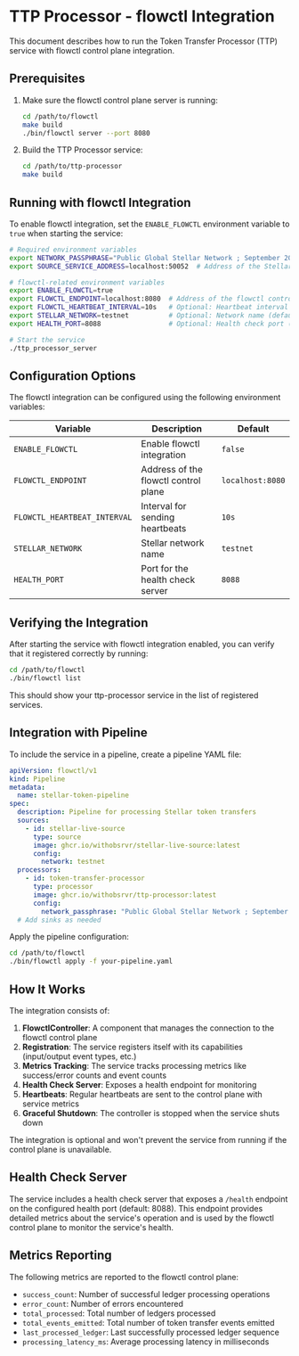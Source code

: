 # TTP Processor - flowctl Integration

This document describes how to run the Token Transfer Processor (TTP) service with flowctl control plane integration.

## Prerequisites

1. Make sure the flowctl control plane server is running:
   ```bash
   cd /path/to/flowctl
   make build
   ./bin/flowctl server --port 8080
   ```

2. Build the TTP Processor service:
   ```bash
   cd /path/to/ttp-processor
   make build
   ```

## Running with flowctl Integration

To enable flowctl integration, set the `ENABLE_FLOWCTL` environment variable to `true` when starting the service:

```bash
# Required environment variables
export NETWORK_PASSPHRASE="Public Global Stellar Network ; September 2015"
export SOURCE_SERVICE_ADDRESS=localhost:50052  # Address of the Stellar Live Source

# flowctl-related environment variables
export ENABLE_FLOWCTL=true
export FLOWCTL_ENDPOINT=localhost:8080  # Address of the flowctl control plane
export FLOWCTL_HEARTBEAT_INTERVAL=10s   # Optional: Heartbeat interval (default: 10s)
export STELLAR_NETWORK=testnet          # Optional: Network name (default: testnet)
export HEALTH_PORT=8088                 # Optional: Health check port (default: 8088)

# Start the service
./ttp_processor_server
```

## Configuration Options

The flowctl integration can be configured using the following environment variables:

| Variable | Description | Default |
|----------|-------------|---------|
| `ENABLE_FLOWCTL` | Enable flowctl integration | `false` |
| `FLOWCTL_ENDPOINT` | Address of the flowctl control plane | `localhost:8080` |
| `FLOWCTL_HEARTBEAT_INTERVAL` | Interval for sending heartbeats | `10s` |
| `STELLAR_NETWORK` | Stellar network name | `testnet` |
| `HEALTH_PORT` | Port for the health check server | `8088` |

## Verifying the Integration

After starting the service with flowctl integration enabled, you can verify that it registered correctly by running:

```bash
cd /path/to/flowctl
./bin/flowctl list
```

This should show your ttp-processor service in the list of registered services.

## Integration with Pipeline

To include the service in a pipeline, create a pipeline YAML file:

```yaml
apiVersion: flowctl/v1
kind: Pipeline
metadata:
  name: stellar-token-pipeline
spec:
  description: Pipeline for processing Stellar token transfers
  sources:
    - id: stellar-live-source
      type: source
      image: ghcr.io/withobsrvr/stellar-live-source:latest
      config:
        network: testnet
  processors:
    - id: token-transfer-processor
      type: processor
      image: ghcr.io/withobsrvr/ttp-processor:latest
      config:
        network_passphrase: "Public Global Stellar Network ; September 2015"
  # Add sinks as needed
```

Apply the pipeline configuration:

```bash
cd /path/to/flowctl
./bin/flowctl apply -f your-pipeline.yaml
```

## How It Works

The integration consists of:

1. **FlowctlController**: A component that manages the connection to the flowctl control plane
2. **Registration**: The service registers itself with its capabilities (input/output event types, etc.)
3. **Metrics Tracking**: The service tracks processing metrics like success/error counts and event counts
4. **Health Check Server**: Exposes a health endpoint for monitoring
5. **Heartbeats**: Regular heartbeats are sent to the control plane with service metrics
6. **Graceful Shutdown**: The controller is stopped when the service shuts down

The integration is optional and won't prevent the service from running if the control plane is unavailable.

## Health Check Server

The service includes a health check server that exposes a `/health` endpoint on the configured health port (default: 8088). This endpoint provides detailed metrics about the service's operation and is used by the flowctl control plane to monitor the service's health.

## Metrics Reporting

The following metrics are reported to the flowctl control plane:

- `success_count`: Number of successful ledger processing operations
- `error_count`: Number of errors encountered
- `total_processed`: Total number of ledgers processed
- `total_events_emitted`: Total number of token transfer events emitted
- `last_processed_ledger`: Last successfully processed ledger sequence
- `processing_latency_ms`: Average processing latency in milliseconds